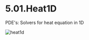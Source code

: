 # 5.01.Heat1D
PDE's: Solvers for heat equation in 1D

![heat1d](https://cloud.githubusercontent.com/assets/15114859/10852816/d9544706-7f00-11e5-8ac6-7a0549babafb.png)
